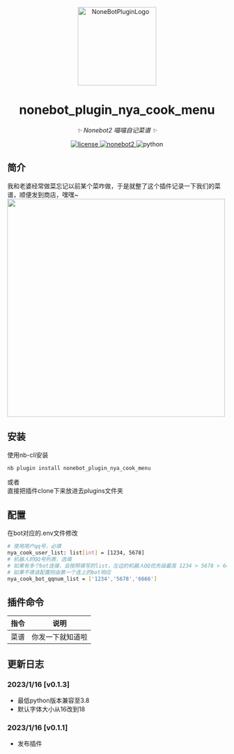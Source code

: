 <p align="center">
  <a href="https://v2.nonebot.dev/store">
  <img src="https://user-images.githubusercontent.com/44545625/209862575-acdc9feb-3c76-471d-ad89-cc78927e5875.png" width="180" height="180" alt="NoneBotPluginLogo"></a>
</p>

<div align="center">

# nonebot_plugin_nya_cook_menu

_✨ Nonebot2 喵喵自记菜谱 ✨_

</div>
<p align="center">
  <a href="https://opensource.org/licenses/MIT">
    <img src="https://img.shields.io/badge/License-MIT-yellow.svg" alt="license">
  </a>
  <a href="https://v2.nonebot.dev/">
    <img src="https://img.shields.io/static/v1?label=nonebot&message=v2rc1%2B&color=green" alt="nonebot2">
  </a>
  <img src="https://img.shields.io/static/v1?label=python+&message=3.8%2B&color=blue" alt="python">
</p>

## 简介
我和老婆经常做菜忘记以前某个菜咋做，于是就整了这个插件记录一下我们的菜谱，顺便发到商店，嘿嘿~  
<img width="500" src="https://raw.githubusercontent.com/nikissXI/nonebot_plugins/main/nonebot_plugin_nya_cook_menu/readme_img/caipu.jpg"/>

## 安装

使用nb-cli安装
```bash
nb plugin install nonebot_plugin_nya_cook_menu
```

或者  
直接把插件clone下来放进去plugins文件夹

## 配置
在bot对应的.env文件修改

```bash
# 使用用户qq号，必填
nya_cook_user_list: list[int] = [1234, 5678]
# 机器人的QQ号列表，选填
# 如果有多个bot连接，会按照填写的list，左边的机器人QQ优先级最高 1234 > 5678 > 6666，会自动切换
# 如果不填该配置则由第一个连上的bot响应
nya_cook_bot_qqnum_list = ['1234','5678','6666']
```

## 插件命令  
| 指令 | 说明 |
|:-----:|:----:|
| 菜谱 | 你发一下就知道啦 |

## 更新日志
### 2023/1/16 \[v0.1.3]

* 最低python版本兼容至3.8
* 默认字体大小从16改到18

### 2023/1/16 \[v0.1.1]

* 发布插件